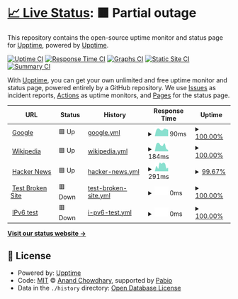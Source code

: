 # [📈 Live Status](https://upptime.github.io/upptime): <!--live status--> **🟧 Partial outage**

This repository contains the open-source uptime monitor and status page for [Upptime](https://upptime.js.org), powered by [Upptime](https://github.com/upptime/upptime).

[![Uptime CI](https://github.com/EtvsKyg974/-upptime-personal-/workflows/Uptime%20CI/badge.svg)](https://github.com/EtvsKyg974/-upptime-personal-/actions?query=workflow%3A%22Uptime+CI%22)
[![Response Time CI](https://github.com/EtvsKyg974/-upptime-personal-/workflows/Response%20Time%20CI/badge.svg)](https://github.com/EtvsKyg974/-upptime-personal-/actions?query=workflow%3A%22Response+Time+CI%22)
[![Graphs CI](https://github.com/EtvsKyg974/-upptime-personal-/workflows/Graphs%20CI/badge.svg)](https://github.com/EtvsKyg974/-upptime-personal-/actions?query=workflow%3A%22Graphs+CI%22)
[![Static Site CI](https://github.com/EtvsKyg974/-upptime-personal-/workflows/Static%20Site%20CI/badge.svg)](https://github.com/EtvsKyg974/-upptime-personal-/actions?query=workflow%3A%22Static+Site+CI%22)
[![Summary CI](https://github.com/EtvsKyg974/-upptime-personal-/workflows/Summary%20CI/badge.svg)](https://github.com/EtvsKyg974/-upptime-personal-/actions?query=workflow%3A%22Summary+CI%22)

With [Upptime](https://upptime.js.org), you can get your own unlimited and free uptime monitor and status page, powered entirely by a GitHub repository. We use [Issues](https://github.com/upptime/upptime/issues) as incident reports, [Actions](https://github.com/EtvsKyg974/-upptime-personal-/actions) as uptime monitors, and [Pages](https://upptime.github.io/upptime) for the status page.

<!--start: status pages-->
<!-- This summary is generated by Upptime (https://github.com/upptime/upptime) -->
<!-- Do not edit this manually, your changes will be overwritten -->
<!-- prettier-ignore -->
| URL | Status | History | Response Time | Uptime |
| --- | ------ | ------- | ------------- | ------ |
| <img alt="" src="https://icons.duckduckgo.com/ip3/www.google.com.ico" height="13"> [Google](https://www.google.com) | 🟩 Up | [google.yml](https://github.com/EtvsKyg974/-upptime-personal-/commits/HEAD/history/google.yml) | <details><summary><img alt="Response time graph" src="./graphs/google/response-time-week.png" height="20"> 90ms</summary><br><a href="https://EtvsKyg974.github.io/-upptime-personal-/history/google"><img alt="Response time 98" src="https://img.shields.io/endpoint?url=https%3A%2F%2Fraw.githubusercontent.com%2FEtvsKyg974%2F-upptime-personal-%2FHEAD%2Fapi%2Fgoogle%2Fresponse-time.json"></a><br><a href="https://EtvsKyg974.github.io/-upptime-personal-/history/google"><img alt="24-hour response time 85" src="https://img.shields.io/endpoint?url=https%3A%2F%2Fraw.githubusercontent.com%2FEtvsKyg974%2F-upptime-personal-%2FHEAD%2Fapi%2Fgoogle%2Fresponse-time-day.json"></a><br><a href="https://EtvsKyg974.github.io/-upptime-personal-/history/google"><img alt="7-day response time 90" src="https://img.shields.io/endpoint?url=https%3A%2F%2Fraw.githubusercontent.com%2FEtvsKyg974%2F-upptime-personal-%2FHEAD%2Fapi%2Fgoogle%2Fresponse-time-week.json"></a><br><a href="https://EtvsKyg974.github.io/-upptime-personal-/history/google"><img alt="30-day response time 98" src="https://img.shields.io/endpoint?url=https%3A%2F%2Fraw.githubusercontent.com%2FEtvsKyg974%2F-upptime-personal-%2FHEAD%2Fapi%2Fgoogle%2Fresponse-time-month.json"></a><br><a href="https://EtvsKyg974.github.io/-upptime-personal-/history/google"><img alt="1-year response time 98" src="https://img.shields.io/endpoint?url=https%3A%2F%2Fraw.githubusercontent.com%2FEtvsKyg974%2F-upptime-personal-%2FHEAD%2Fapi%2Fgoogle%2Fresponse-time-year.json"></a></details> | <details><summary><a href="https://EtvsKyg974.github.io/-upptime-personal-/history/google">100.00%</a></summary><a href="https://EtvsKyg974.github.io/-upptime-personal-/history/google"><img alt="All-time uptime 100.00%" src="https://img.shields.io/endpoint?url=https%3A%2F%2Fraw.githubusercontent.com%2FEtvsKyg974%2F-upptime-personal-%2FHEAD%2Fapi%2Fgoogle%2Fuptime.json"></a><br><a href="https://EtvsKyg974.github.io/-upptime-personal-/history/google"><img alt="24-hour uptime 100.00%" src="https://img.shields.io/endpoint?url=https%3A%2F%2Fraw.githubusercontent.com%2FEtvsKyg974%2F-upptime-personal-%2FHEAD%2Fapi%2Fgoogle%2Fuptime-day.json"></a><br><a href="https://EtvsKyg974.github.io/-upptime-personal-/history/google"><img alt="7-day uptime 100.00%" src="https://img.shields.io/endpoint?url=https%3A%2F%2Fraw.githubusercontent.com%2FEtvsKyg974%2F-upptime-personal-%2FHEAD%2Fapi%2Fgoogle%2Fuptime-week.json"></a><br><a href="https://EtvsKyg974.github.io/-upptime-personal-/history/google"><img alt="30-day uptime 100.00%" src="https://img.shields.io/endpoint?url=https%3A%2F%2Fraw.githubusercontent.com%2FEtvsKyg974%2F-upptime-personal-%2FHEAD%2Fapi%2Fgoogle%2Fuptime-month.json"></a><br><a href="https://EtvsKyg974.github.io/-upptime-personal-/history/google"><img alt="1-year uptime 100.00%" src="https://img.shields.io/endpoint?url=https%3A%2F%2Fraw.githubusercontent.com%2FEtvsKyg974%2F-upptime-personal-%2FHEAD%2Fapi%2Fgoogle%2Fuptime-year.json"></a></details>
| <img alt="" src="https://icons.duckduckgo.com/ip3/en.wikipedia.org.ico" height="13"> [Wikipedia](https://en.wikipedia.org) | 🟩 Up | [wikipedia.yml](https://github.com/EtvsKyg974/-upptime-personal-/commits/HEAD/history/wikipedia.yml) | <details><summary><img alt="Response time graph" src="./graphs/wikipedia/response-time-week.png" height="20"> 184ms</summary><br><a href="https://EtvsKyg974.github.io/-upptime-personal-/history/wikipedia"><img alt="Response time 248" src="https://img.shields.io/endpoint?url=https%3A%2F%2Fraw.githubusercontent.com%2FEtvsKyg974%2F-upptime-personal-%2FHEAD%2Fapi%2Fwikipedia%2Fresponse-time.json"></a><br><a href="https://EtvsKyg974.github.io/-upptime-personal-/history/wikipedia"><img alt="24-hour response time 226" src="https://img.shields.io/endpoint?url=https%3A%2F%2Fraw.githubusercontent.com%2FEtvsKyg974%2F-upptime-personal-%2FHEAD%2Fapi%2Fwikipedia%2Fresponse-time-day.json"></a><br><a href="https://EtvsKyg974.github.io/-upptime-personal-/history/wikipedia"><img alt="7-day response time 184" src="https://img.shields.io/endpoint?url=https%3A%2F%2Fraw.githubusercontent.com%2FEtvsKyg974%2F-upptime-personal-%2FHEAD%2Fapi%2Fwikipedia%2Fresponse-time-week.json"></a><br><a href="https://EtvsKyg974.github.io/-upptime-personal-/history/wikipedia"><img alt="30-day response time 248" src="https://img.shields.io/endpoint?url=https%3A%2F%2Fraw.githubusercontent.com%2FEtvsKyg974%2F-upptime-personal-%2FHEAD%2Fapi%2Fwikipedia%2Fresponse-time-month.json"></a><br><a href="https://EtvsKyg974.github.io/-upptime-personal-/history/wikipedia"><img alt="1-year response time 248" src="https://img.shields.io/endpoint?url=https%3A%2F%2Fraw.githubusercontent.com%2FEtvsKyg974%2F-upptime-personal-%2FHEAD%2Fapi%2Fwikipedia%2Fresponse-time-year.json"></a></details> | <details><summary><a href="https://EtvsKyg974.github.io/-upptime-personal-/history/wikipedia">100.00%</a></summary><a href="https://EtvsKyg974.github.io/-upptime-personal-/history/wikipedia"><img alt="All-time uptime 100.00%" src="https://img.shields.io/endpoint?url=https%3A%2F%2Fraw.githubusercontent.com%2FEtvsKyg974%2F-upptime-personal-%2FHEAD%2Fapi%2Fwikipedia%2Fuptime.json"></a><br><a href="https://EtvsKyg974.github.io/-upptime-personal-/history/wikipedia"><img alt="24-hour uptime 100.00%" src="https://img.shields.io/endpoint?url=https%3A%2F%2Fraw.githubusercontent.com%2FEtvsKyg974%2F-upptime-personal-%2FHEAD%2Fapi%2Fwikipedia%2Fuptime-day.json"></a><br><a href="https://EtvsKyg974.github.io/-upptime-personal-/history/wikipedia"><img alt="7-day uptime 100.00%" src="https://img.shields.io/endpoint?url=https%3A%2F%2Fraw.githubusercontent.com%2FEtvsKyg974%2F-upptime-personal-%2FHEAD%2Fapi%2Fwikipedia%2Fuptime-week.json"></a><br><a href="https://EtvsKyg974.github.io/-upptime-personal-/history/wikipedia"><img alt="30-day uptime 100.00%" src="https://img.shields.io/endpoint?url=https%3A%2F%2Fraw.githubusercontent.com%2FEtvsKyg974%2F-upptime-personal-%2FHEAD%2Fapi%2Fwikipedia%2Fuptime-month.json"></a><br><a href="https://EtvsKyg974.github.io/-upptime-personal-/history/wikipedia"><img alt="1-year uptime 100.00%" src="https://img.shields.io/endpoint?url=https%3A%2F%2Fraw.githubusercontent.com%2FEtvsKyg974%2F-upptime-personal-%2FHEAD%2Fapi%2Fwikipedia%2Fuptime-year.json"></a></details>
| <img alt="" src="https://icons.duckduckgo.com/ip3/news.ycombinator.com.ico" height="13"> [Hacker News](https://news.ycombinator.com) | 🟩 Up | [hacker-news.yml](https://github.com/EtvsKyg974/-upptime-personal-/commits/HEAD/history/hacker-news.yml) | <details><summary><img alt="Response time graph" src="./graphs/hacker-news/response-time-week.png" height="20"> 291ms</summary><br><a href="https://EtvsKyg974.github.io/-upptime-personal-/history/hacker-news"><img alt="Response time 311" src="https://img.shields.io/endpoint?url=https%3A%2F%2Fraw.githubusercontent.com%2FEtvsKyg974%2F-upptime-personal-%2FHEAD%2Fapi%2Fhacker-news%2Fresponse-time.json"></a><br><a href="https://EtvsKyg974.github.io/-upptime-personal-/history/hacker-news"><img alt="24-hour response time 465" src="https://img.shields.io/endpoint?url=https%3A%2F%2Fraw.githubusercontent.com%2FEtvsKyg974%2F-upptime-personal-%2FHEAD%2Fapi%2Fhacker-news%2Fresponse-time-day.json"></a><br><a href="https://EtvsKyg974.github.io/-upptime-personal-/history/hacker-news"><img alt="7-day response time 291" src="https://img.shields.io/endpoint?url=https%3A%2F%2Fraw.githubusercontent.com%2FEtvsKyg974%2F-upptime-personal-%2FHEAD%2Fapi%2Fhacker-news%2Fresponse-time-week.json"></a><br><a href="https://EtvsKyg974.github.io/-upptime-personal-/history/hacker-news"><img alt="30-day response time 311" src="https://img.shields.io/endpoint?url=https%3A%2F%2Fraw.githubusercontent.com%2FEtvsKyg974%2F-upptime-personal-%2FHEAD%2Fapi%2Fhacker-news%2Fresponse-time-month.json"></a><br><a href="https://EtvsKyg974.github.io/-upptime-personal-/history/hacker-news"><img alt="1-year response time 311" src="https://img.shields.io/endpoint?url=https%3A%2F%2Fraw.githubusercontent.com%2FEtvsKyg974%2F-upptime-personal-%2FHEAD%2Fapi%2Fhacker-news%2Fresponse-time-year.json"></a></details> | <details><summary><a href="https://EtvsKyg974.github.io/-upptime-personal-/history/hacker-news">99.67%</a></summary><a href="https://EtvsKyg974.github.io/-upptime-personal-/history/hacker-news"><img alt="All-time uptime 100.00%" src="https://img.shields.io/endpoint?url=https%3A%2F%2Fraw.githubusercontent.com%2FEtvsKyg974%2F-upptime-personal-%2FHEAD%2Fapi%2Fhacker-news%2Fuptime.json"></a><br><a href="https://EtvsKyg974.github.io/-upptime-personal-/history/hacker-news"><img alt="24-hour uptime 100.00%" src="https://img.shields.io/endpoint?url=https%3A%2F%2Fraw.githubusercontent.com%2FEtvsKyg974%2F-upptime-personal-%2FHEAD%2Fapi%2Fhacker-news%2Fuptime-day.json"></a><br><a href="https://EtvsKyg974.github.io/-upptime-personal-/history/hacker-news"><img alt="7-day uptime 99.67%" src="https://img.shields.io/endpoint?url=https%3A%2F%2Fraw.githubusercontent.com%2FEtvsKyg974%2F-upptime-personal-%2FHEAD%2Fapi%2Fhacker-news%2Fuptime-week.json"></a><br><a href="https://EtvsKyg974.github.io/-upptime-personal-/history/hacker-news"><img alt="30-day uptime 99.92%" src="https://img.shields.io/endpoint?url=https%3A%2F%2Fraw.githubusercontent.com%2FEtvsKyg974%2F-upptime-personal-%2FHEAD%2Fapi%2Fhacker-news%2Fuptime-month.json"></a><br><a href="https://EtvsKyg974.github.io/-upptime-personal-/history/hacker-news"><img alt="1-year uptime 99.99%" src="https://img.shields.io/endpoint?url=https%3A%2F%2Fraw.githubusercontent.com%2FEtvsKyg974%2F-upptime-personal-%2FHEAD%2Fapi%2Fhacker-news%2Fuptime-year.json"></a></details>
| <img alt="" src="https://icons.duckduckgo.com/ip3/thissitedoesnotexist.koj.co.ico" height="13"> [Test Broken Site](https://thissitedoesnotexist.koj.co) | 🟥 Down | [test-broken-site.yml](https://github.com/EtvsKyg974/-upptime-personal-/commits/HEAD/history/test-broken-site.yml) | <details><summary><img alt="Response time graph" src="./graphs/test-broken-site/response-time-week.png" height="20"> 0ms</summary><br><a href="https://EtvsKyg974.github.io/-upptime-personal-/history/test-broken-site"><img alt="Response time 0" src="https://img.shields.io/endpoint?url=https%3A%2F%2Fraw.githubusercontent.com%2FEtvsKyg974%2F-upptime-personal-%2FHEAD%2Fapi%2Ftest-broken-site%2Fresponse-time.json"></a><br><a href="https://EtvsKyg974.github.io/-upptime-personal-/history/test-broken-site"><img alt="24-hour response time 0" src="https://img.shields.io/endpoint?url=https%3A%2F%2Fraw.githubusercontent.com%2FEtvsKyg974%2F-upptime-personal-%2FHEAD%2Fapi%2Ftest-broken-site%2Fresponse-time-day.json"></a><br><a href="https://EtvsKyg974.github.io/-upptime-personal-/history/test-broken-site"><img alt="7-day response time 0" src="https://img.shields.io/endpoint?url=https%3A%2F%2Fraw.githubusercontent.com%2FEtvsKyg974%2F-upptime-personal-%2FHEAD%2Fapi%2Ftest-broken-site%2Fresponse-time-week.json"></a><br><a href="https://EtvsKyg974.github.io/-upptime-personal-/history/test-broken-site"><img alt="30-day response time 0" src="https://img.shields.io/endpoint?url=https%3A%2F%2Fraw.githubusercontent.com%2FEtvsKyg974%2F-upptime-personal-%2FHEAD%2Fapi%2Ftest-broken-site%2Fresponse-time-month.json"></a><br><a href="https://EtvsKyg974.github.io/-upptime-personal-/history/test-broken-site"><img alt="1-year response time 0" src="https://img.shields.io/endpoint?url=https%3A%2F%2Fraw.githubusercontent.com%2FEtvsKyg974%2F-upptime-personal-%2FHEAD%2Fapi%2Ftest-broken-site%2Fresponse-time-year.json"></a></details> | <details><summary><a href="https://EtvsKyg974.github.io/-upptime-personal-/history/test-broken-site">100.00%</a></summary><a href="https://EtvsKyg974.github.io/-upptime-personal-/history/test-broken-site"><img alt="All-time uptime 100.00%" src="https://img.shields.io/endpoint?url=https%3A%2F%2Fraw.githubusercontent.com%2FEtvsKyg974%2F-upptime-personal-%2FHEAD%2Fapi%2Ftest-broken-site%2Fuptime.json"></a><br><a href="https://EtvsKyg974.github.io/-upptime-personal-/history/test-broken-site"><img alt="24-hour uptime 100.00%" src="https://img.shields.io/endpoint?url=https%3A%2F%2Fraw.githubusercontent.com%2FEtvsKyg974%2F-upptime-personal-%2FHEAD%2Fapi%2Ftest-broken-site%2Fuptime-day.json"></a><br><a href="https://EtvsKyg974.github.io/-upptime-personal-/history/test-broken-site"><img alt="7-day uptime 100.00%" src="https://img.shields.io/endpoint?url=https%3A%2F%2Fraw.githubusercontent.com%2FEtvsKyg974%2F-upptime-personal-%2FHEAD%2Fapi%2Ftest-broken-site%2Fuptime-week.json"></a><br><a href="https://EtvsKyg974.github.io/-upptime-personal-/history/test-broken-site"><img alt="30-day uptime 100.00%" src="https://img.shields.io/endpoint?url=https%3A%2F%2Fraw.githubusercontent.com%2FEtvsKyg974%2F-upptime-personal-%2FHEAD%2Fapi%2Ftest-broken-site%2Fuptime-month.json"></a><br><a href="https://EtvsKyg974.github.io/-upptime-personal-/history/test-broken-site"><img alt="1-year uptime 100.00%" src="https://img.shields.io/endpoint?url=https%3A%2F%2Fraw.githubusercontent.com%2FEtvsKyg974%2F-upptime-personal-%2FHEAD%2Fapi%2Ftest-broken-site%2Fuptime-year.json"></a></details>
| <img alt="" src="https://icons.duckduckgo.com/ip3/null.ico" height="13"> [IPv6 test](forwardemail.net) | 🟥 Down | [i-pv6-test.yml](https://github.com/EtvsKyg974/-upptime-personal-/commits/HEAD/history/i-pv6-test.yml) | <details><summary><img alt="Response time graph" src="./graphs/i-pv6-test/response-time-week.png" height="20"> 0ms</summary><br><a href="https://EtvsKyg974.github.io/-upptime-personal-/history/i-pv6-test"><img alt="Response time 0" src="https://img.shields.io/endpoint?url=https%3A%2F%2Fraw.githubusercontent.com%2FEtvsKyg974%2F-upptime-personal-%2FHEAD%2Fapi%2Fi-pv6-test%2Fresponse-time.json"></a><br><a href="https://EtvsKyg974.github.io/-upptime-personal-/history/i-pv6-test"><img alt="24-hour response time 0" src="https://img.shields.io/endpoint?url=https%3A%2F%2Fraw.githubusercontent.com%2FEtvsKyg974%2F-upptime-personal-%2FHEAD%2Fapi%2Fi-pv6-test%2Fresponse-time-day.json"></a><br><a href="https://EtvsKyg974.github.io/-upptime-personal-/history/i-pv6-test"><img alt="7-day response time 0" src="https://img.shields.io/endpoint?url=https%3A%2F%2Fraw.githubusercontent.com%2FEtvsKyg974%2F-upptime-personal-%2FHEAD%2Fapi%2Fi-pv6-test%2Fresponse-time-week.json"></a><br><a href="https://EtvsKyg974.github.io/-upptime-personal-/history/i-pv6-test"><img alt="30-day response time 0" src="https://img.shields.io/endpoint?url=https%3A%2F%2Fraw.githubusercontent.com%2FEtvsKyg974%2F-upptime-personal-%2FHEAD%2Fapi%2Fi-pv6-test%2Fresponse-time-month.json"></a><br><a href="https://EtvsKyg974.github.io/-upptime-personal-/history/i-pv6-test"><img alt="1-year response time 0" src="https://img.shields.io/endpoint?url=https%3A%2F%2Fraw.githubusercontent.com%2FEtvsKyg974%2F-upptime-personal-%2FHEAD%2Fapi%2Fi-pv6-test%2Fresponse-time-year.json"></a></details> | <details><summary><a href="https://EtvsKyg974.github.io/-upptime-personal-/history/i-pv6-test">100.00%</a></summary><a href="https://EtvsKyg974.github.io/-upptime-personal-/history/i-pv6-test"><img alt="All-time uptime 100.00%" src="https://img.shields.io/endpoint?url=https%3A%2F%2Fraw.githubusercontent.com%2FEtvsKyg974%2F-upptime-personal-%2FHEAD%2Fapi%2Fi-pv6-test%2Fuptime.json"></a><br><a href="https://EtvsKyg974.github.io/-upptime-personal-/history/i-pv6-test"><img alt="24-hour uptime 100.00%" src="https://img.shields.io/endpoint?url=https%3A%2F%2Fraw.githubusercontent.com%2FEtvsKyg974%2F-upptime-personal-%2FHEAD%2Fapi%2Fi-pv6-test%2Fuptime-day.json"></a><br><a href="https://EtvsKyg974.github.io/-upptime-personal-/history/i-pv6-test"><img alt="7-day uptime 100.00%" src="https://img.shields.io/endpoint?url=https%3A%2F%2Fraw.githubusercontent.com%2FEtvsKyg974%2F-upptime-personal-%2FHEAD%2Fapi%2Fi-pv6-test%2Fuptime-week.json"></a><br><a href="https://EtvsKyg974.github.io/-upptime-personal-/history/i-pv6-test"><img alt="30-day uptime 100.00%" src="https://img.shields.io/endpoint?url=https%3A%2F%2Fraw.githubusercontent.com%2FEtvsKyg974%2F-upptime-personal-%2FHEAD%2Fapi%2Fi-pv6-test%2Fuptime-month.json"></a><br><a href="https://EtvsKyg974.github.io/-upptime-personal-/history/i-pv6-test"><img alt="1-year uptime 100.00%" src="https://img.shields.io/endpoint?url=https%3A%2F%2Fraw.githubusercontent.com%2FEtvsKyg974%2F-upptime-personal-%2FHEAD%2Fapi%2Fi-pv6-test%2Fuptime-year.json"></a></details>

<!--end: status pages-->

[**Visit our status website →**](https://upptime.github.io/upptime)

## 📄 License

- Powered by: [Upptime](https://github.com/upptime/upptime)
- Code: [MIT](./LICENSE) © [Anand Chowdhary](https://anandchowdhary.com), supported by [Pabio](https://pabio.com)
- Data in the `./history` directory: [Open Database License](https://opendatacommons.org/licenses/odbl/1-0/)
